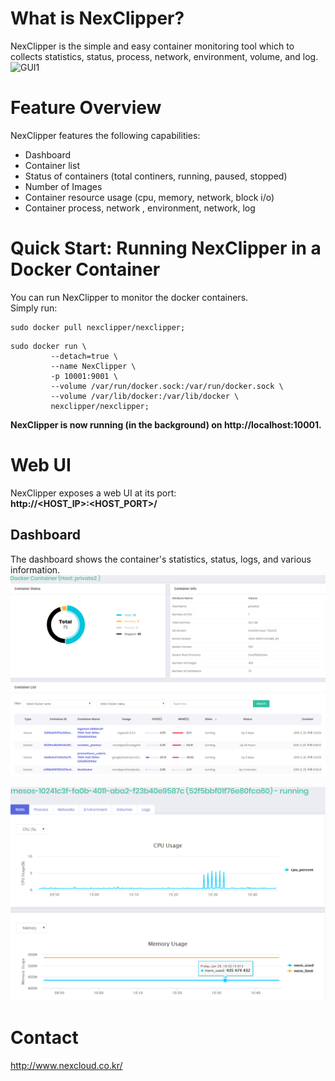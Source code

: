 # What is NexClipper?  
NexClipper is the simple and easy container monitoring tool which to collects statistics, status, process, network, environment, volume, and log.
![GUI1](images/log1.png) 

# Feature Overview
NexClipper features the following capabilities:
* Dashboard
* Container list
* Status of containers (total continers, running, paused, stopped)
* Number of Images
* Container resource usage (cpu, memory, network, block i/o)
* Container process, network , environment, network, log

# Quick Start: Running NexClipper in a Docker Container
You can run NexClipper to monitor the docker containers.  
Simply run:

```
sudo docker pull nexclipper/nexclipper;
```

```
sudo docker run \
	     --detach=true \
	     --name NexClipper \
	     -p 10001:9001 \
	     --volume /var/run/docker.sock:/var/run/docker.sock \
	     --volume /var/lib/docker:/var/lib/docker \
	     nexclipper/nexclipper;
```

**NexClipper is now running (in the background) on http://localhost:10001.**

# Web UI
NexClipper exposes a web UI at its port:  
**http://<HOST_IP>:<HOST_PORT>/**

## Dashboard
The dashboard shows the container's statistics, status, logs, and various information.
![GUI1](images/main.PNG)  

![GUI1](images/detail_container.PNG)

# Contact
http://www.nexcloud.co.kr/  
